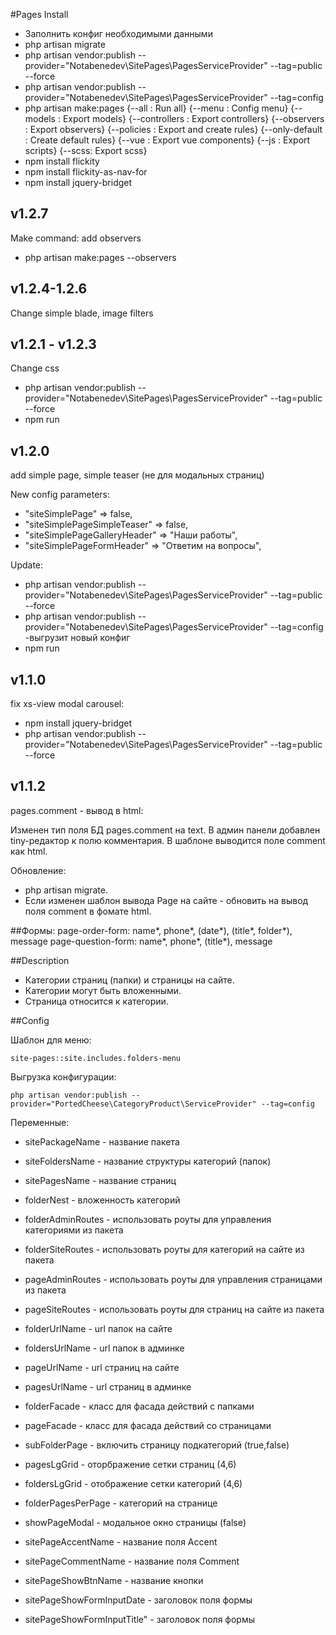 #Pages
Install

- Заполнить конфиг необходимыми данными
- php artisan migrate
- php artisan vendor:publish --provider="Notabenedev\SitePages\PagesServiceProvider" --tag=public --force
- php artisan vendor:publish --provider="Notabenedev\SitePages\PagesServiceProvider" --tag=config
- php artisan make:pages
                        {--all : Run all}
                        {--menu : Config menu}
                        {--models : Export models}
                        {--controllers : Export controllers}
                        {--observers : Export observers}
                        {--policies : Export and create rules}
                        {--only-default : Create default rules}
                        {--vue : Export vue components}
                        {--js : Export scripts}
                        {--scss: Export scss}
- npm install flickity
- npm install flickity-as-nav-for
- npm install jquery-bridget

## v1.2.7
Make command: add observers
- php artisan make:pages --observers

## v1.2.4-1.2.6
Change simple blade, image filters

## v1.2.1 - v1.2.3
Change css
- php artisan vendor:publish --provider="Notabenedev\SitePages\PagesServiceProvider" --tag=public --force
- npm run

## v1.2.0
add simple page, simple teaser (не для модальных страниц) 

New config parameters:
- "siteSimplePage" => false,
- "siteSimplePageSimpleTeaser" => false,
- "siteSimplePageGalleryHeader" => "Наши работы",
- "siteSimplePageFormHeader" => "Ответим на вопросы",
    
Update:
- php artisan vendor:publish --provider="Notabenedev\SitePages\PagesServiceProvider" --tag=public --force
- php artisan vendor:publish --provider="Notabenedev\SitePages\PagesServiceProvider" --tag=config  -выгрузит новый конфиг
- npm run   

## v1.1.0 
fix xs-view modal carousel:
- npm install jquery-bridget
- php artisan vendor:publish --provider="Notabenedev\SitePages\PagesServiceProvider" --tag=public --force

## v1.1.2
pages.comment - вывод в html:

Изменен тип поля БД pages.comment на text.
В админ панели добавлен tiny-редактор к полю комментария.
В шаблоне выводится поле comment как html.

Обновление:
- php artisan migrate.
- Если изменен шаблон вывода Page на сайте - обновить на вывод поля comment в фомате html.
    
##Формы:
    page-order-form: name*, phone*, (date*), (title*, folder*), message
    page-question-form: name*, phone*, (title*), message
    
    
##Description
- Категории страниц (папки) и страницы на сайте.
- Категории могут быть вложенными. 
- Страница относится к категории.

##Config

Шаблон для меню:

    site-pages::site.includes.folders-menu

Выгрузка конфигурации:
    
    php artisan vendor:publish --provider="PortedCheese\CategoryProduct\ServiceProvider" --tag=config
   
Переменные:
    
- sitePackageName - название пакета
- siteFoldersName - название структуры категорий (папок)
- sitePagesName - название страниц

- folderNest - вложенность категорий
- folderAdminRoutes - использовать роуты для управления категориями из пакета
- folderSiteRoutes - использовать роуты для категорий на сайте из пакета
- pageAdminRoutes - использовать роуты для управления страницами из пакета
- pageSiteRoutes - использовать роуты для страниц на сайте из пакета

- folderUrlName - url папок на сайте
- foldersUrlName - url папок в админке
- pageUrlName - url страниц на сайте
- pagesUrlName - url страниц в админке

- folderFacade - класс для фасада действий с папками
- pageFacade - класс для фасада действий со страницами

- subFolderPage - включить страницу подкатегорий (true,false)

- pagesLgGrid - оторбражение сетки страниц (4,6)
- foldersLgGrid - отображение сетки категорий (4,6)
- folderPagesPerPage - категорий на странице

- showPageModal - модальное окно страницы (false)
- sitePageAccentName - название поля Accent
- sitePageCommentName - название поля Comment
- sitePageShowBtnName - название кнопки
- sitePageShowFormInputDate - заголовок поля формы
- sitePageShowFormInputTitle" - заголовок поля формы
    
   
